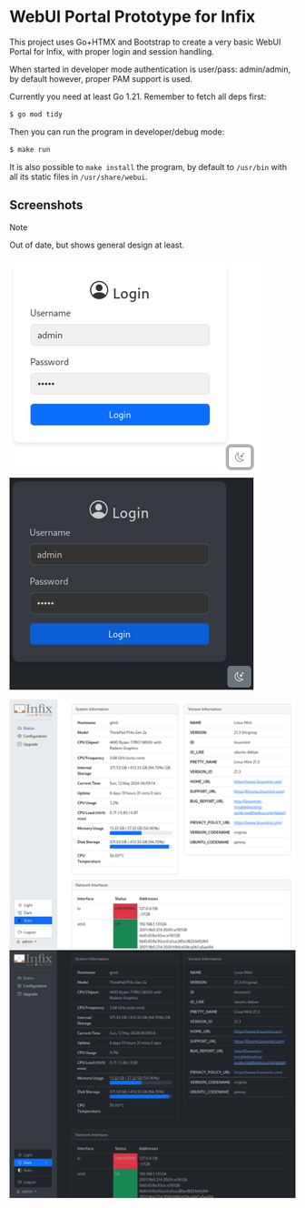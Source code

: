 WebUI Portal Prototype for Infix
================================

This project uses Go+HTMX and Bootstrap to create a very basic WebUI
Portal for Infix, with proper login and session handling.

When started in developer mode authentication is user/pass: admin/admin,
by default however, proper PAM support is used.

Currently you need at least Go 1.21.  Remember to fetch all deps first:

```bash
$ go mod tidy
```

Then you can run the program in developer/debug mode:

```bash
$ make run
```

It is also possible to `make install` the program, by default to
`/usr/bin` with all its static files in `/usr/share/webui`.


Screenshots
-----------

> [!NOTE]
> Out of date, but shows general design at least.

![](img/login-light.png)
![](img/login-dark.png)

![](img/portal-light.png)
![](img/portal-dark.png)
